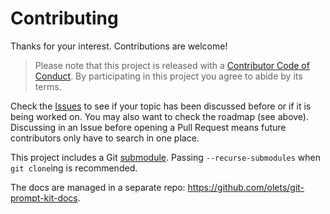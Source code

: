 # Contributing

Thanks for your interest. Contributions are welcome!

> Please note that this project is released with a [Contributor Code of Conduct](CODE_OF_CONDUCT.md). By participating in this project you agree to abide by its terms.

Check the [Issues](https://github.com/olets/hometown-prompt/issues) to see if your topic has been discussed before or if it is being worked on. You may also want to check the roadmap (see above). Discussing in an Issue before opening a Pull Request means future contributors only have to search in one place.

This project includes a Git [submodule](https://git-scm.com/book/en/v2/Git-Tools-Submodules). Passing `--recurse-submodules` when `git clone`ing is recommended.

The docs are managed in a separate repo: <https://github.com/olets/git-prompt-kit-docs>.
